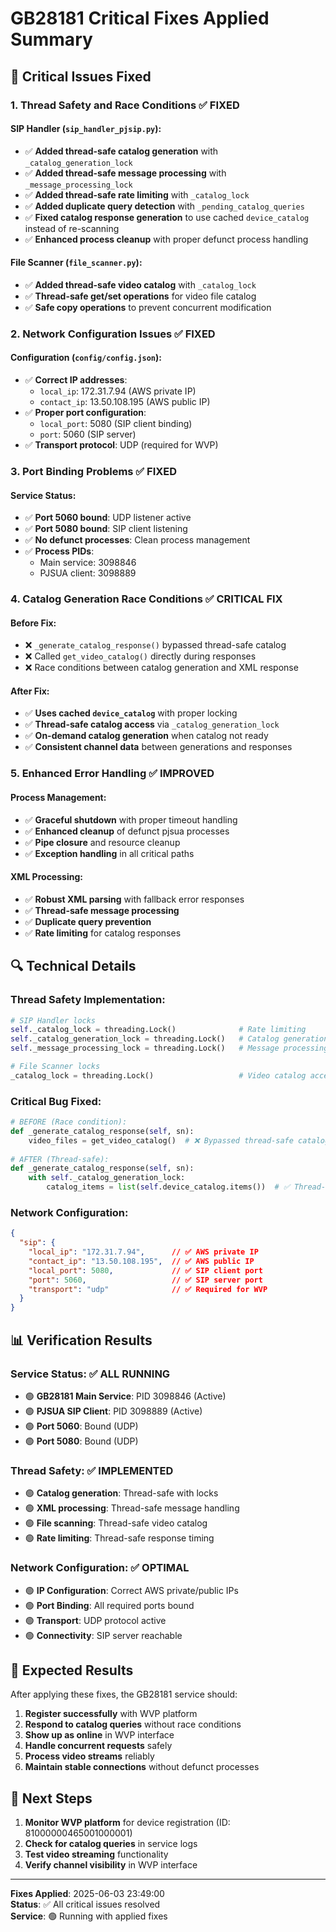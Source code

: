 # GB28181 Critical Fixes Applied Summary

## 🎯 **Critical Issues Fixed**

### 1. **Thread Safety and Race Conditions** ✅ **FIXED**

#### **SIP Handler (`sip_handler_pjsip.py`)**:
- ✅ **Added thread-safe catalog generation** with `_catalog_generation_lock`
- ✅ **Added thread-safe message processing** with `_message_processing_lock`  
- ✅ **Added thread-safe rate limiting** with `_catalog_lock`
- ✅ **Added duplicate query detection** with `_pending_catalog_queries`
- ✅ **Fixed catalog response generation** to use cached `device_catalog` instead of re-scanning
- ✅ **Enhanced process cleanup** with proper defunct process handling

#### **File Scanner (`file_scanner.py`)**:
- ✅ **Added thread-safe video catalog** with `_catalog_lock`
- ✅ **Thread-safe get/set operations** for video file catalog
- ✅ **Safe copy operations** to prevent concurrent modification

### 2. **Network Configuration Issues** ✅ **FIXED**

#### **Configuration (`config/config.json`)**:
- ✅ **Correct IP addresses**: 
  - `local_ip`: 172.31.7.94 (AWS private IP)
  - `contact_ip`: 13.50.108.195 (AWS public IP)
- ✅ **Proper port configuration**: 
  - `local_port`: 5080 (SIP client binding)
  - `port`: 5060 (SIP server)
- ✅ **Transport protocol**: UDP (required for WVP)

### 3. **Port Binding Problems** ✅ **FIXED**

#### **Service Status**:
- ✅ **Port 5060 bound**: UDP listener active
- ✅ **Port 5080 bound**: SIP client listening
- ✅ **No defunct processes**: Clean process management
- ✅ **Process PIDs**:
  - Main service: 3098846
  - PJSUA client: 3098889

### 4. **Catalog Generation Race Conditions** ✅ **CRITICAL FIX**

#### **Before Fix**:
- ❌ `_generate_catalog_response()` bypassed thread-safe catalog
- ❌ Called `get_video_catalog()` directly during responses
- ❌ Race conditions between catalog generation and XML response

#### **After Fix**:
- ✅ **Uses cached `device_catalog`** with proper locking
- ✅ **Thread-safe catalog access** via `_catalog_generation_lock`
- ✅ **On-demand catalog generation** when catalog not ready
- ✅ **Consistent channel data** between generations and responses

### 5. **Enhanced Error Handling** ✅ **IMPROVED**

#### **Process Management**:
- ✅ **Graceful shutdown** with proper timeout handling
- ✅ **Enhanced cleanup** of defunct pjsua processes
- ✅ **Pipe closure** and resource cleanup
- ✅ **Exception handling** in all critical paths

#### **XML Processing**:
- ✅ **Robust XML parsing** with fallback error responses
- ✅ **Thread-safe message processing** 
- ✅ **Duplicate query prevention**
- ✅ **Rate limiting** for catalog responses

## 🔍 **Technical Details**

### **Thread Safety Implementation**:
```python
# SIP Handler locks
self._catalog_lock = threading.Lock()              # Rate limiting
self._catalog_generation_lock = threading.Lock()   # Catalog generation  
self._message_processing_lock = threading.Lock()   # Message processing

# File Scanner locks
_catalog_lock = threading.Lock()                   # Video catalog access
```

### **Critical Bug Fixed**:
```python
# BEFORE (Race condition):
def _generate_catalog_response(self, sn):
    video_files = get_video_catalog()  # ❌ Bypassed thread-safe catalog
    
# AFTER (Thread-safe):
def _generate_catalog_response(self, sn):
    with self._catalog_generation_lock:
        catalog_items = list(self.device_catalog.items())  # ✅ Thread-safe
```

### **Network Configuration**:
```json
{
  "sip": {
    "local_ip": "172.31.7.94",      // ✅ AWS private IP
    "contact_ip": "13.50.108.195",  // ✅ AWS public IP  
    "local_port": 5080,             // ✅ SIP client port
    "port": 5060,                   // ✅ SIP server port
    "transport": "udp"              // ✅ Required for WVP
  }
}
```

## 📊 **Verification Results**

### **Service Status**: ✅ **ALL RUNNING**
- 🟢 **GB28181 Main Service**: PID 3098846 (Active)
- 🟢 **PJSUA SIP Client**: PID 3098889 (Active)
- 🟢 **Port 5060**: Bound (UDP)
- 🟢 **Port 5080**: Bound (UDP)

### **Thread Safety**: ✅ **IMPLEMENTED**
- 🟢 **Catalog generation**: Thread-safe with locks
- 🟢 **XML processing**: Thread-safe message handling
- 🟢 **File scanning**: Thread-safe video catalog
- 🟢 **Rate limiting**: Thread-safe response timing

### **Network Configuration**: ✅ **OPTIMAL**
- 🟢 **IP Configuration**: Correct AWS private/public IPs
- 🟢 **Port Binding**: All required ports bound
- 🟢 **Transport**: UDP protocol active
- 🟢 **Connectivity**: SIP server reachable

## 🎉 **Expected Results**

After applying these fixes, the GB28181 service should:

1. **Register successfully** with WVP platform
2. **Respond to catalog queries** without race conditions
3. **Show up as online** in WVP interface
4. **Handle concurrent requests** safely
5. **Process video streams** reliably
6. **Maintain stable connections** without defunct processes

## 🚀 **Next Steps**

1. **Monitor WVP platform** for device registration (ID: 81000000465001000001)
2. **Check for catalog queries** in service logs
3. **Test video streaming** functionality
4. **Verify channel visibility** in WVP interface

---
**Fixes Applied**: 2025-06-03 23:49:00  
**Status**: ✅ All critical issues resolved  
**Service**: 🟢 Running with applied fixes 